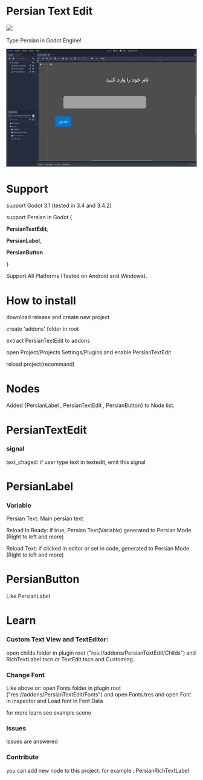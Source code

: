 # Persian Text Edit
[<img src="https://img.shields.io/static/v1?label=GODOT&message=Asset%20Library&color=478CBF&labelColor=FFFFFF&style=for-the-badge&logo=godotengine">](https://godotengine.org/asset-library/asset/1180)

Type Persian in Godot Engine!

![alt text](https://github.com/fazel87/PersianTextEdit/blob/main/Capture_2022_01_08_21_10_18_447.png?raw=true)

# Support
support Godot 3.1 (tested in 3.4 and 3.4.2)

support Persian in Godot {

  **PersianTextEdit**,
	
  **PersianLabel**,
	
  **PersianButton**
	
}

Support All Platforms (Tested on Android and Windows).

# How to install

download release and create new project
  
create 'addons' folder in root
  
extract PersianTextEdit to addons
  
open Project/Projects Settings/Plugins and enable PersianTextEdit
  
reload project(recommand)

# Nodes

Added {PersianLabel , PersianTextEdit , PersianButton} to Node list.

# PersianTextEdit
### signal
text_chaged: if user type text in textedit, emit this signal

# PersianLabel

### Variable

Persian Text: Main persian text

Reload In Ready: if true, Persian Text(Variable) generated to Persian Mode (Right to left and more)

Reload Text: if clicked in editor or set in code, generated to Persian Mode (Right to left and more)

# PersianButton

Like PersianLabel
# Learn

### Custom Text View and TextEditor:
open childs folder in plugin root ("res://addons/PersianTextEdit/Childs") and RichTextLabel.tscn or TextEdit.tscn and Customing.

### Change Font
Like above or:
open Fonts folder in plugin root ("res://addons/PersianTextEdit/Fonts") and open Fonts.tres and open Font in inspector and Load font in Font Data

for more learn see example scene

### Issues
Issues are answered

### Contribute
you can add new node to this project. for example : PersianRichTextLabel
